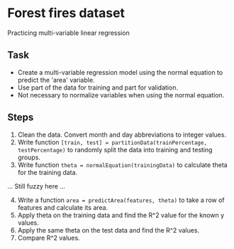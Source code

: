 # Forest fires dataset

Practicing multi-variable linear regression

## Task

- Create a multi-variable regression model using the normal equation to predict the 'area' variable.
- Use part of the data for training and part for validation.
- Not necessary to normalize variables when using the normal equation.

## Steps

1. Clean the data. Convert month and day abbreviations to integer values.
2. Write function `[train, test] = partitionData(trainPercentage, testPercentage)` to randomly split the data into training and testing groups.
3. Write function `theta = normalEquation(trainingData)` to calculate theta for the training data.

... Still fuzzy here ...


4. Write a function `area = predictArea(features, theta)` to take a row of features and calculate its area.  
5. Apply theta on the training data and find the R^2 value for the known y values.
6. Apply the same theta on the test data and find the R^2 values.
7. Compare R^2 values.
